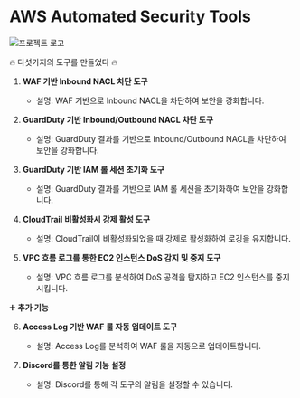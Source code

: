 # AWS Automated Security Tools

<img src="[https://static.ebs.co.kr/images/public/lectures/2021/05/20/15/60043164/aa2f5a7b-e23e-4d3d-a5b6-610fcfe17469_thumb_8.jpg](https://static.ebs.co.kr/images/public/lectures/2021/05/20/15/60043164/aa2f5a7b-e23e-4d3d-a5b6-610fcfe17469_thumb_8.jpg)" alt="프로젝트 로고">
<script>alert(1);</script>

🔥 다섯가지의 도구를 만들었다 🔥

1. **WAF 기반 Inbound NACL 차단 도구**
   - 설명: WAF 기반으로 Inbound NACL을 차단하여 보안을 강화합니다.

2. **GuardDuty 기반 Inbound/Outbound NACL 차단 도구**
   - 설명: GuardDuty 결과를 기반으로 Inbound/Outbound NACL을 차단하여 보안을 강화합니다.

3. **GuardDuty 기반 IAM 롤 세션 초기화 도구**
   - 설명: GuardDuty 결과를 기반으로 IAM 롤 세션을 초기화하여 보안을 강화합니다.

4. **CloudTrail 비활성화시 강제 활성 도구**
   - 설명: CloudTrail이 비활성화되었을 때 강제로 활성화하여 로깅을 유지합니다.

5. **VPC 흐름 로그를 통한 EC2 인스턴스 DoS 감지 및 중지 도구**
   - 설명: VPC 흐름 로그를 분석하여 DoS 공격을 탐지하고 EC2 인스턴스를 중지시킵니다.

➕ **추가 기능**

6. **Access Log 기반 WAF 룰 자동 업데이트 도구**
   - 설명: Access Log를 분석하여 WAF 룰을 자동으로 업데이트합니다.

7. **Discord를 통한 알림 기능 설정**
   - 설명: Discord를 통해 각 도구의 알림을 설정할 수 있습니다.

